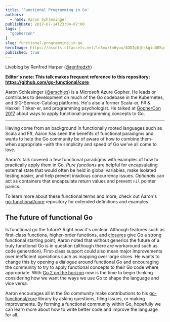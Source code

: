 ```yaml
---
title: 'Functional Programming in Go'
authors:
  - name: Aaron Schlesinger
publishDate: 2017-07-14T23:04-07:00
tags: [
  "gophercon"
]
slug: functional-programming-in-go
heroImage: https://assets.ctfassets.net/le3mxztn6yoo/4ODIg0jhskgiuQ0SgmaMsm/addc509ab1dff98eb6864bcee1740aad/Selection_012.bmp
published: true
---
```



Liveblog by Renfred Harper ([@renfredxh](https://twitter.com/renfredxh))



**Editor's note: This talk makes frequent reference to this repository: https://github.com/go-functional/core**

Aaron Schlesinger ([@arschles](https://twitter.com/arschles)) is a Microsoft Azure Gopher. He leads or contributes to development on much of the Go codebase in the Kubernetes, and SIG-Service-Catalog platforms. He's also a former Scala-er, F# & Haskell Tinker-er, and programming psychologist. He talked at [GopherCon 2017](https://gophercon.com/speakers/21) about ways to apply functional-programming concepts to Go.

---

Having come from an background in functionally rooted languages such as Scala and F#, Aaron has seen the benefits of functional paradigms and wants to help the Go community be of aware of how to combine them- when appropriate -with the simplicity and speed of Go we've all come to love.

Aaron's talk covered a few functional paradigms with examples of how to practically apply them in Go. _Pure functions_ are helpful for encapsulating external state that would often be held in global variables, make isolated testing easier, and help prevent insidious concurrency issues. _Optionals_ can act as containers that encapsulate return values and prevent `nil` pointer panics.

To learn more about these functional terms and more, check out Aaron's [go-functional/core](https://github.com/go-functional/core) repository for extended definitions and examples.

## The future of functional Go

Is functional go the future? Right now it's unclear. Although features such as first-class functions, higher-order functions, and [closures](https://tour.golang.org/moretypes/25) give Go a strong functional starting point, Aaron noted that without generics the future of a truly functional Go is in question (although there are workaround such as code generation). First-class support could also mean major improvements over inefficient operations such as mapping over large slices. He wants to change this by opening a dialogue around functional Go and encouraging the community to try to apply functional concepts to their Go code where appropriate. With [Go 2 on the horizon](https://about.sourcegraph.com/go/the-future-of-go) now is the time to begin thinking considering how we want the ways we use Go to shape the language and vice versa.

Aaron encourages all in the Go community make contributions to his [go-functional/core](https://github.com/go-functional/core) library by asking questions, filing issues, or making improvements. By forming a functional community within Go, hopefully we can learn more about how to write better code and improve the language for all.
